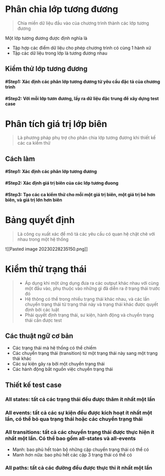 # Phân chia lớp tương đương
>Chia miền dữ liệu đầu vào của chương trình thành các lớp tương đương

Một lớp tương đương được định nghĩa là
- Tập hợp các điểm dữ liệu cho phép chương trình có cùng 1 hành xử
- Tập các dữ liệu trong lớp là tương đương nhau
## Kiểm thử lớp tương đương

#### #Step1: Xác định các phân lớp tương đương từ yêu cầu đặc tả của chương trình

#### #Step2: Với mỗi lớp tươn đương, lấy ra dữ liệu đặc trung để xây dựng test case


# Phân tích giá trị lớp biên
>Là phương pháp phụ trợ cho phân chia lớp tương đương khi thiết kế các ca kiểm thử

## Cách làm

#### #Step1: Xác định các phân lớp tương đương

#### #Step2: Xác định giá trị biên của các lớp tương đuong

#### #Step3: Tạo các ca kiểm thử cho mỗi một giá trị biên, một giá trị bé hơn biên, và giá trị lớn hơn biên

# Bảng quyết định
>Là công cụ xuất xác để mô tả các yêu cầu có quan hệ chặt chẽ với nhau trong một hệ thống

![[Pasted image 20230228235150.png]]

# Kiểm thử trạng thái
>- Áp dụng khi một ứng dụng đưa ra các output khác nhau với cùng một đầu vào, phụ thuộc vào những gì đã diễn ra ở trạng thái trước đó
>- Hệ thông có thể trong nhiều trạng thái khác nhau, và các lần chuyển trạng thái từ trạng thái này và trạng thái khác được quyết định bởi các luật
>- Phải quyết định trạng thái, sư kiện, hành động và chuyển trạng thái cần được test

## Các thuật ngữ cơ bản
- Các trạng thái mà hệ thống có thể chiếm
- Các chuyển trạng thái (transition) từ một trạng thái này sang một trạng thái khác
- Các sự kiện gây ra bởi một chuyển trạng thái
- Các hành động bắt nguồn việc chuyển trạng thái
## Thiết kế test case

### All states: **tất cả các trạng thái đều được thăm ít nhất một lần**

### All events: **tất cả các sự kiện đều được kích hoạt ít nhất một lần, có thể bỏ qua trạng thái hoặc các chuyển trạng thái**

### All transitions: **tất cả các chuyển trạng thái được thực hiện ít nhất một lần. Có thể bao gồm all-states và all-events**
- Mạnh: bao phủ hết toàn bộ những cặp chuyển trạng thái có thể có
- Manh hơn nữa: bao phủ hết các cặp 3 trạng thái có thể có

### All paths: **tất cả các đường đều được thực thi ít nhất một lần**





